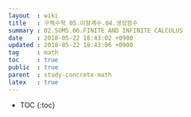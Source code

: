 ```yaml
---
layout  : wiki
title   : 구체수학 05.이항계수.04.생성함수
summary : 02.SUMS.06.FINITE AND INFINITE CALCULUS
date    : 2018-05-22 18:43:02 +0900
updated : 2018-05-22 18:43:06 +0900
tag     : math
toc     : true
public  : true
parent  : study-concrete-math
latex   : true
---
```

* TOC
{:toc}
